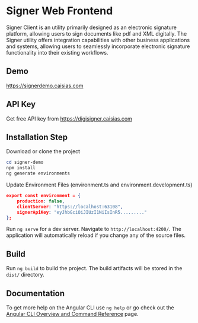 # Signer Web Frontend

Signer Client is an utility primarily designed as an electronic signature platform, allowing users to sign documents like pdf and XML digitally.
The Signer utility offers integration capabilities with other business applications and systems, allowing users to seamlessly incorporate electronic signature functionality into their existing workflows.

## Demo

https://signerdemo.caisias.com

## API Key

Get free API key from https://digisigner.caisias.com

## Installation Step

Download or clone the project

```powershell
cd signer-demo
npm install
ng generate environments
```

Update Environment Files (environment.ts and environment.development.ts)

```json
export const environment = {
    production: false,
    clientServer: "https://localhost:63108",
    signerApiKey: "eyJhbGciOiJIUzI1NiIsInR5........."
};
```

Run `ng serve` for a dev server. Navigate to `http://localhost:4200/`. The application will automatically reload if you change any of the source files.

## Build

Run `ng build` to build the project. The build artifacts will be stored in the `dist/` directory.

## Documentation

To get more help on the Angular CLI use `ng help` or go check out the [Angular CLI Overview and Command Reference](https://angular.io/cli) page.
